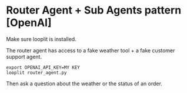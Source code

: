 # Router Agent + Sub Agents pattern [OpenAI]

Make sure looplit is installed.

The router agent has access to a fake weather tool + a fake customer support agent.

```
export OPENAI_API_KEY=MY KEY
looplit router_agent.py
```

Then ask a question about the weather or the status of an order.